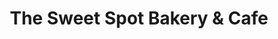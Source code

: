 ---
title: "The Sweet Spot Bakery & Cafe"
url: /weare/the-sweet-spot-bakery-und-cafe/
shop: Bäckerei
---